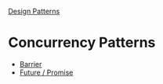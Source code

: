 [Design Patterns](../README.md)

# Concurrency Patterns

- [Barrier](./barrier/)
- [Future / Promise](./promise/)
<!-- TODO:
- [Pipeline](./pipeline/)

- [Workers Pool](./workers-pool/)
- [Publish/Subscriber](./publish-subscriber/)
-->